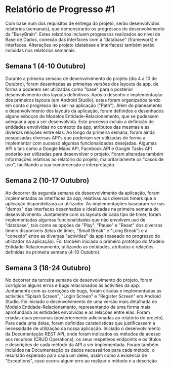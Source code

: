 # Relatório de Progresso #1

Com base num dos requisitos de entrega do projeto, serão desenvolvidos relatórios (semanais), que demonstrarão os progressos do desenvolvimento da "BusyBrain". Estes relatórios incluem progressos realizados ao nivel de Base de Dados, conexão das interfaces com a "database" (framework) e interfaces. Alterações no projeto (database e interfaces) também serão incluidas nos relatórios semanais.

## Semana 1 (4-10 Outubro)

Durante a primeira semana de desenvolvimento do projeto (dia 4 a 10 de Outubro), foram desenhadas as primeiras versões dos layouts da app, de forma a poderem ser utilizadas como "base" para o posterior desenvolvimento dos layouts definitivos. Após o desenho e implementação dos primeiros layouts (em Android Studio), estes foram organizados tendo em conta o progresso do user na aplicação ("Path"). 
Além do planeamento e desenvolvimento dos layouts da aplicação, foram definidos e desenhados alguns esboços de Modelos Entidade-Relacionamento, que se pudessem adequar á app a ser desenvolvida. Este processo incluiu a definição de entidades envolvidas no contexto da app, atributos das mesmas e as diversas relações entre elas. 
Ao longo da primeira semana, foram ainda pesquisadas diversas API's que poderiam ser utilizadas de forma a implementar com sucesso algumas funcionalidades desejadas. Algumas API´s tais como a Google Maps API, Facebook API e Google Tasks API poderão ser utilizadas para desenvolver o projeto. 
Foram alteradas também informações relativas ao relatório do projeto, maioritariamente os "casos de uso", facilitando a sua compreensão e interpretação. 

## Semana 2 (10-17 Outubro)

Ao decorrer da segunda semana de desenvolvimento da aplicação, foram implementadas as interfaces da app, relativas aos diversos timers que a aplicação disponibilizará ao utilizador. As implementações basearam-se nas "demos" das interfaces desenhadas e idealizadas na primeira semana de desenvolvimento. Juntamente com os layouts de cada tipo de timer, foram implementadas algumas funcionalidades que não envolvem uso de "database", tais como as opções de "Play", "Pause" e "Reset" dos diversos timers disponiveis (telas de timer, "Small Break" e "Long Break") e a "conexão" entre as diversas "activities" da app (baseado no progresso do utilizador na aplicação). 
Foi também iniciado o primeiro protótipo do Modelo Entidade-Relacionamento, utilizando as entidades, atributos e relações definidas na primeira semana (4-10 Outubro).

## Semana 3 (18-24 Outubro)

No decorrer da terceira semana de desenvolvimento do projeto, foram corrigidos alguns erros e bugs relacionados ás activities da app. Juntamente com as correções de bugs, foram criadas e implementadas as activities "Splash Screen", "Login Screen" e "Register Screen" em Android Studio.
Foi iniciado o desenvolvimento de uma versão mais detalhada do Modelo Entidade-Relacionamento, representando de uma forma mais aprofundada as entidades envolvidas e as relações entre elas. 
Foram criadas duas personas (posteriormente adicionadas ao relatório do projeto). Para cada uma delas, foram definidas carateristicas que justificassem a necessidade de utilização da nossa aplicação.
Iniciado o desenvolvimento da Documentação REST API, onde foram indicados os métodos de acesso aos recursos (CRUD Operations), os seus respetivos endpoints e os titulos e descrições de cada método da API a ser implementada. Foram também incluidos na Documentação os dados necessários para cada método, o resultado esperado para cada um deles, assim como a exisência de "Exceptions", caso ocorra algum erro ao realizar o método e a descrição 


